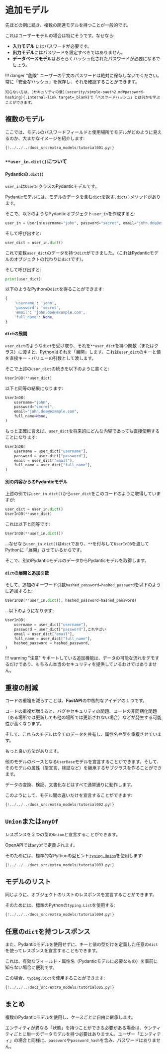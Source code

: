 # 追加モデル

先ほどの例に続き、複数の関連モデルを持つことが一般的です。

これはユーザーモデルの場合は特にそうです。なぜなら:

* **入力モデル** にはパスワードが必要です。
* **出力モデル**にはパスワードを設定すべきではありません。
* **データベースモデル**はおそらくハッシュ化されたパスワードが必要になるでしょう。

!!! danger "危険"
    ユーザーの平文のパスワードは絶対に保存しないでください。常に「安全なハッシュ」を保存し、それを確認することができます。

    知らない方は、[セキュリティの章](security/simple-oauth2.md#password-hashing){.internal-link target=_blank}で「パスワードハッシュ」とは何かを学ぶことができます。

## 複数のモデル

ここでは、モデルのパスワードフィールドと使用場所でモデルがどのように見えるのか、大まかなイメージを紹介します:

```Python hl_lines="7 9  14   20 22  27 28  31 32 33  38 39"
{!../../../docs_src/extra_models/tutorial001.py!}
```

### `**user_in.dict()`について

#### Pydanticの`.dict()`

`user_in`は`UserIn`クラスのPydanticモデルです。

Pydanticモデルには、モデルのデータを含む`dict`を返す`.dict()`メソッドがあります。

そこで、以下のようなPydanticオブジェクト`user_in`を作成すると:

```Python
user_in = UserIn(username="john", password="secret", email="john.doe@example.com")
```

そして呼び出すと:

```Python
user_dict = user_in.dict()
```

これで変数`user_dict`のデータを持つ`dict`ができました。（これはPydanticモデルのオブジェクトの代わりに`dict`です）。

そして呼び出すと:

```Python
print(user_dict)
```

以下のようなPythonの`dict`を得ることができます:

```Python
{
    'username': 'john',
    'password': 'secret',
    'email': 'john.doe@example.com',
    'full_name': None,
}
```

#### `dict`の展開

`user_dict`のような`dict`を受け取り、それを`**user_dict`を持つ関数（またはクラス）に渡すと、Pythonはそれを「展開」します。これは`user_dict`のキーと値を直接キー・バリューの引数として渡します。

そこで上述の`user_dict`の続きを以下のように書くと:

```Python
UserInDB(**user_dict)
```

以下と同等の結果になります:

```Python
UserInDB(
    username="john",
    password="secret",
    email="john.doe@example.com",
    full_name=None,
)
```

もっと正確に言えば、`user_dict`を将来的にどんな内容であっても直接使用することになります:

```Python
UserInDB(
    username = user_dict["username"],
    password = user_dict["password"],
    email = user_dict["email"],
    full_name = user_dict["full_name"],
)
```

#### 別の内容からのPydanticモデル

上述の例では`user_in.dict()`から`user_dict`をこのコードのように取得していますが:

```Python
user_dict = user_in.dict()
UserInDB(**user_dict)
```

これは以下と同等です:

```Python
UserInDB(**user_in.dict())
```

...なぜなら`user_in.dict()`は`dict`であり、`**`を付与して`UserInDB`を渡してPythonに「展開」させているからです。

そこで、別のPydanticモデルのデータからPydanticモデルを取得します。

#### `dict`の展開と追加引数

そして、追加のキーワード引数`hashed_password=hashed_password`を以下のように追加すると:

```Python
UserInDB(**user_in.dict(), hashed_password=hashed_password)
```

...以下のようになります:

```Python
UserInDB(
    username = user_dict["username"],
    password = user_dict["password"],これやばい
    email = user_dict["email"],
    full_name = user_dict["full_name"],
    hashed_password = hashed_password,
)
```

!!! warning "注意"
    サポートしている追加機能は、データの可能な流れをデモするだけであり、もちろん本当のセキュリティを提供しているわけではありません。

## 重複の削減

コードの重複を減らすことは、**FastAPI**の中核的なアイデアの１つです。

コードの重複が増えると、バグやセキュリティの問題、コードの非同期化問題（ある場所では更新しても他の場所では更新されない場合）などが発生する可能性が高くなります。

そして、これらのモデルは全てのデータを共有し、属性名や型を重複させています。

もっと良い方法があります。

他のモデルのベースとなる`UserBase`モデルを宣言することができます。そして、そのモデルの属性（型宣言、検証など）を継承するサブクラスを作ることができます。

データの変換、検証、文書化などはすべて通常通りに動作します。

このようにして、モデル間の違いだけを宣言することができます:

```Python hl_lines="7  13 14  17 18  21 22"
{!../../../docs_src/extra_models/tutorial002.py!}
```

## `Union`または`anyOf`

レスポンスを２つの型の`Union`と宣言することができます。

OpenAPIでは`anyOf`で定義されます。

そのためには、標準的なPythonの型ヒント<a href="https://docs.python.org/3/library/typing.html#typing.Union" class="external-link" target="_blank">`typing.Union`</a>を使用します:

```Python hl_lines="1 14 15 18 19 20 33"
{!../../../docs_src/extra_models/tutorial003.py!}
```

## モデルのリスト

同じように、オブジェクトのリストのレスポンスを宣言することができます。

そのためには、標準のPythonの`typing.List`を使用する:

```Python hl_lines="1 20"
{!../../../docs_src/extra_models/tutorial004.py!}
```

## 任意の`dict`を持つレスポンス

また、Pydanticモデルを使用せずに、キーと値の型だけを定義した任意の`dict`を使ってレスポンスを宣言することもできます。

これは、有効なフィールド・属性名（Pydanticモデルに必要なもの）を事前に知らない場合に便利です。

この場合、`typing.Dict`を使用することができます:

```Python hl_lines="1 8"
{!../../../docs_src/extra_models/tutorial005.py!}
```

## まとめ

複数のPydanticモデルを使用し、ケースごとに自由に継承します。

エンティティが異なる「状態」を持つことができる必要がある場合は、ケンティティごとに単一のデータモデルを持つ必要はありません。ユーザー「エンティティ」の場合と同様に、`password`や`password_hash`を含み、パスワードはありません。
